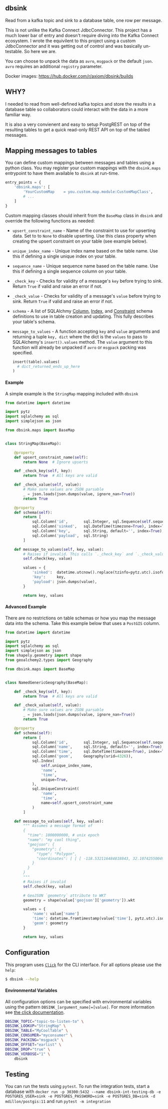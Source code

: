 ## dbsink

Read from a kafka topic and sink to a database table, one row per message.

This is not unlike the Kafka Connect JdbcConnector. This project has a much lower bar of entry and doesn't require diving into the Kafka Connect ecosystem. I wrote the equivilent to this project using a custom JdbcConnector and it was getting out of control and was basically un-testable. So here we are.

You can choose to unpack the data as `avro`, `msgpack` or the default `json`. `avro` requires an additional `registry` parameter.

Docker images: https://hub.docker.com/r/axiom/dbsink/builds

## WHY?

I needed to read from well-defined kafka topics and store the results in a database table so collaborators could interact with the data in a more familiar way.

It is also a very convienent and easy to setup PostgREST on top of the resulting tables to get a quick read-only REST API on top of the tabled messages.

## Mapping messages to tables

You can define custom mappings between messages and tables using a python class. You may register your custom mappings with the `dbsink.maps` entrypoint to have them available to `dbsink` at run-time.

```python
entry_points = {
    'dbsink.maps': [
        'YourCustomMap    = you.custom.map.module:CustomMapClass',
        # ...
    ]
}
```

Custom mapping classes should inherit from the `BaseMap` class in `dbsink` and override the following functions as needed:

* `upsert_constraint_name` - Name of the constraint to use for upserting data. Set to to `None` to disable upserting. Use this class property when creating the upsert constraint on your table (see example below).

* `unique_index_name` - Unique index name based on the table name. Use this if defining a single unique index on your table.

* `sequence_name` - Unique sequence name based on the table name. Use this if defining a single sequence column on your table.

* `_check_key` - Checks for validity of a message's `key` before trying to sink. Return `True` if valid and raise an error if not.

* `_check_value` - Checks for validity of a message's `value` before trying to sink. Return `True` if valid and raise an error if not.

* `schema` - A list of SQLAlchmy [Column](https://docs.sqlalchemy.org/en/13/core/metadata.html#sqlalchemy.schema.Column), [Index](https://docs.sqlalchemy.org/en/13/core/constraints.html?highlight=index#sqlalchemy.schema.Index), and [Constraint](https://docs.sqlalchemy.org/en/13/core/constraints.html?highlight=constraint#sqlalchemy.schema.Constraint) schema definitions to use in table creation and updating. This fully describes your table's schema.

* `message_to_values` - A function accepting `key` and `value` arguments and returning a tuple `key, dict` where the dict is the `values` to pass to SQLAlchemy's `insert().values` method. The `value` argument to this function will already be unpacked if `avro` or `msgpack` packing was specified.

    ```python
    insert(table).values(
      # dict_returned_ends_up_here
    )
    ```

#### Example

A simple example is the `StringMap` mapping included with `dbsink`

```python
from datetime import datetime

import pytz
import sqlalchemy as sql
import simplejson as json

from dbsink.maps import BaseMap


class StringMap(BaseMap):

    @property
    def upsert_constraint_name(self):
        return None  # Ignore upserts

    def _check_key(self, key):
        return True  # All keys are valid

    def _check_value(self, value):
        # Make sure values are JSON parsable
        _ = json.loads(json.dumps(value, ignore_nan=True))
        return True

    @property
    def schema(self):
        return [
            sql.Column('id',       sql.Integer, sql.Sequence(self.sequence_name), primary_key=True),
            sql.Column('sinked',   sql.DateTime(timezone=True), index=True),
            sql.Column('key',      sql.String, default='', index=True),
            sql.Column('payload',  sql.String)
        ]

    def message_to_values(self, key, value):
        # Raises if invalid. This calls `._check_key` and `._check_value`
        self.check(key, value)

        values = {
            'sinked':  datetime.utcnow().replace(tzinfo=pytz.utc).isoformat(),
            'key':     key,
            'payload': json.dumps(value),
        }

        return key, values
```

#### Advanced Example

There are no restrictions on table schemas or how you map the message data into the schema. Take this example below that uses a `PostGIS` column.


```python
from datetime import datetime

import pytz
import sqlalchemy as sql
import simplejson as json
from shapely.geometry import shape
from geoalchemy2.types import Geography

from dbsink.maps import BaseMap


class NamedGenericGeography(BaseMap):

    def _check_key(self, key):
        return True  # All keys are valid

    def _check_value(self, value):
        # Make sure values are JSON parsable
        _ = json.loads(json.dumps(value, ignore_nan=True))
        return True

    @property
    def schema(self):
        return [
            sql.Column('id',       sql.Integer, sql.Sequence(self.sequence_name), primary_key=True),
            sql.Column('name',     sql.String, default='', index=True),
            sql.Column('time',     sql.DateTime(timezone=True), index=True),
            sql.Column('geom',     Geography(srid=4326)),
            sql.Index(
                self.unique_index_name,
                'name',
                'time',
                unique=True,
            ),
            sql.UniqueConstraint(
                'name',
                'time',
                name=self.upsert_constraint_name
            )
        ]

    def message_to_values(self, key, value):
        """ Assumes a message format of
        {
          "time": 1000000000, # unix epoch
          "name": "my cool thing",
          "geojson": {
            "geometry": {
              "type": "Polygon",
              "coordinates": [ [ [ -118.532116484818843, 32.107425500492766 ], [ -118.457544847012443, 32.107425500492702 ], [ -118.457544847012443, 32.054517056541435 ], [ -118.532116484818872, 32.054517056541464 ], [ -118.532116484818843, 32.107425500492766 ] ] ]
            }
          }
        }
        """
        # Raises if invalid
        self.check(key, value)

        # GeoJSON `geometry` attribute to WKT
        geometry = shape(value['geojson']['geometry']).wkt

        values = {
            'name': value['name']
            'time': datetime.fromtimestamp(value['time'], pytz.utc).isoformat()
            'geom': geometry
        }

        return key, values
```



## Configuration

This program uses [`Click`](https://click.palletsprojects.com/) for the CLI interface. For all options please use the `help`:

```sh
$ dbsink --help
```

#### Environmental Variables

All configuration options can be specified with environmental variables using the pattern `DBSINK_[argument_name]=[value]`. For more information see [the click documentation](https://click.palletsprojects.com/en/7.x/options/?highlight=auto_envvar_prefix#values-from-environment-variables).

```bash
DBSINK_TOPIC="topic-to-listen-to" \
DBSINK_LOOKUP="StringMap" \
DBSINK_TABLE="MyCoolTable" \
DBSINK_CONSUMER="myconsumer" \
DBSINK_PACKING="msgpack" \
DBSINK_OFFSET="earlist" \
DBSINK_DROP="true" \
DBSINK_VERBOSE="1" \
    dbsink
```

## Testing

You can run the tests using `pytest`. To run the integration tests, start a database with `docker run -p 30300:5432 --name dbsink-int-testing-db -e POSTGRES_USER=sink -e POSTGRES_PASSWORD=sink -e POSTGRES_DB=sink -d mdillon/postgis:11` and run `pytest -m integration`
